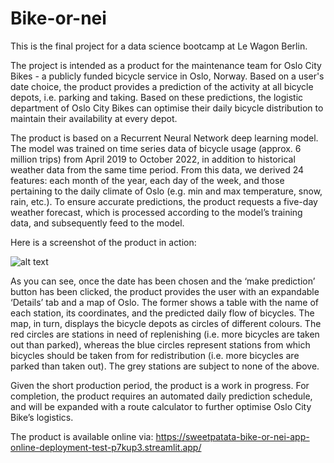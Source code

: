# Bike-or-nei
This is the final project for a data science bootcamp at Le Wagon Berlin. 

The project is intended as a product for the maintenance team for Oslo City Bikes - a publicly funded bicycle service in Oslo, Norway. Based on a user's date choice, the product provides a prediction of the activity at all bicycle depots, i.e. parking and taking. Based on these predictions, the logistic department of Oslo City Bikes can optimise their daily bicycle distribution to maintain their availability at every depot.

The product is based on a Recurrent Neural Network deep learning model. The model was trained on time series data of bicycle usage (approx. 6 million trips) from April 2019 to October 2022, in addition to historical weather data from the same time period. From this data, we derived 24 features: each month of the year, each day of the week, and those pertaining to the daily climate of Oslo (e.g. min and max temperature, snow, rain, etc.). To ensure accurate predictions, the product requests a five-day weather forecast, which is processed according to the model’s training data, and subsequently feed to the model. 

Here is a screenshot of the product in action:

![alt text](https://storage.googleapis.com/sweet_bucket/Screenshot%202022-12-13%20at%2016.25.10.png)


As you can see, once the date has been chosen and the ‘make prediction’ button has been clicked, the product provides the user with an expandable ‘Details’ tab and a map of Oslo. The former shows a table with the name of each station, its coordinates, and the predicted daily flow of bicycles. The map, in turn, displays the bicycle depots as circles of different colours. The red circles are stations in need of replenishing (i.e. more bicycles are taken out than parked), whereas the blue circles represent stations from which bicycles should be taken from for redistribution (i.e. more bicycles are parked than taken out). The grey stations are subject to none of the above.

Given the short production period, the product is a work in progress. For completion, the product requires an automated daily prediction schedule, and will be expanded with a route calculator to further optimise Oslo City Bike’s logistics.

The product is available online via: https://sweetpatata-bike-or-nei-app-online-deployment-test-p7kup3.streamlit.app/
